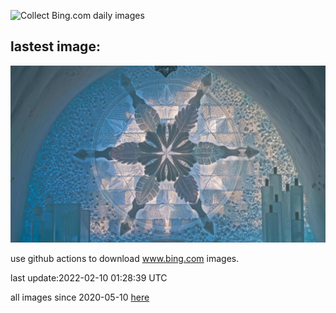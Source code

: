 ![Collect Bing.com daily images](https://github.com/counter2015/bing-daily-images/workflows/Collect%20Bing.com%20daily%20images/badge.svg)
## lastest image:
![](images/JukkasjarviIcehotel.jpg)

use github actions to download www.bing.com images.

last update:2022-02-10 01:28:39 UTC

all images since 2020-05-10 [here](https://github.com/counter2015/bing-daily-images/tree/master/images) 
